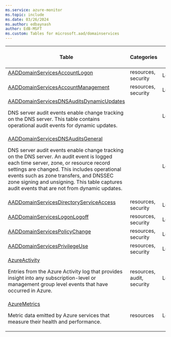 ```yaml
---
ms.service: azure-monitor
ms.topic: include
ms.date: 03/26/2024
ms.author: edbaynash
author: EdB-MSFT
ms.custom: Tables for microsoft.aad/domainservices
---
```



| Table | Categories | Solutions|[Supports basic log plan](/azure/azure-monitor/logs/basic-logs-configure?tabs=portal-1#compare-the-basic-and-analytics-log-data-plans)| Queries|
|---|---|---|---|---|
| [AADDomainServicesAccountLogon](/azure/azure-monitor/reference/tables/AADDomainServicesAccountLogon)<p> | resources, security | LogManagement | No| [Yes](/azure/azure-monitor/reference/queries/aaddomainservicesaccountlogon)|
| [AADDomainServicesAccountManagement](/azure/azure-monitor/reference/tables/AADDomainServicesAccountManagement)<p> | resources, security | LogManagement | No| [Yes](/azure/azure-monitor/reference/queries/aaddomainservicesaccountmanagement)|
| [AADDomainServicesDNSAuditsDynamicUpdates](/azure/azure-monitor/reference/tables/AADDomainServicesDNSAuditsDynamicUpdates)<p>DNS server audit events enable change tracking on the DNS server. This table contains operational audit events for dynamic updates. |  | LogManagement | Yes| -|
| [AADDomainServicesDNSAuditsGeneral](/azure/azure-monitor/reference/tables/AADDomainServicesDNSAuditsGeneral)<p>DNS server audit events enable change tracking on the DNS server. An audit event is logged each time server, zone, or resource record settings are changed. This includes operational events such as zone transfers, and DNSSEC zone signing and unsigning.  This table captures audit events that are not from dynamic updates. |  | LogManagement | Yes| -|
| [AADDomainServicesDirectoryServiceAccess](/azure/azure-monitor/reference/tables/AADDomainServicesDirectoryServiceAccess)<p> | resources, security | LogManagement | No| [Yes](/azure/azure-monitor/reference/queries/aaddomainservicesdirectoryserviceaccess)|
| [AADDomainServicesLogonLogoff](/azure/azure-monitor/reference/tables/AADDomainServicesLogonLogoff)<p> | resources, security | LogManagement | No| [Yes](/azure/azure-monitor/reference/queries/aaddomainserviceslogonlogoff)|
| [AADDomainServicesPolicyChange](/azure/azure-monitor/reference/tables/AADDomainServicesPolicyChange)<p> | resources, security | LogManagement | No| [Yes](/azure/azure-monitor/reference/queries/aaddomainservicespolicychange)|
| [AADDomainServicesPrivilegeUse](/azure/azure-monitor/reference/tables/AADDomainServicesPrivilegeUse)<p> | resources, security | LogManagement | No| [Yes](/azure/azure-monitor/reference/queries/aaddomainservicesprivilegeuse)|
| [AzureActivity](/azure/azure-monitor/reference/tables/AzureActivity)<p>Entries from the Azure Activity log that provides insight into any subscription-level or management group level events that have occurred in Azure. | resources, audit, security | LogManagement | No| [Yes](/azure/azure-monitor/reference/queries/azureactivity)|
| [AzureMetrics](/azure/azure-monitor/reference/tables/AzureMetrics)<p>Metric data emitted by Azure services that measure their health and performance. | resources | LogManagement | No| [Yes](/azure/azure-monitor/reference/queries/azuremetrics)|

  
